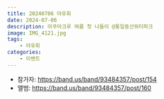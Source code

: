 ```yaml
---
title: 20240706 야유회
date: 2024-07-06
description: 아쿠아크루 여름 첫 나들이 @통일동산워터파크
image: IMG_4121.jpg
tags:
    - 야유회
categories:
    - 이벤트
---
```


- 참가자: https://band.us/band/93484357/post/154
- 앨범: https://band.us/band/93484357/post/160